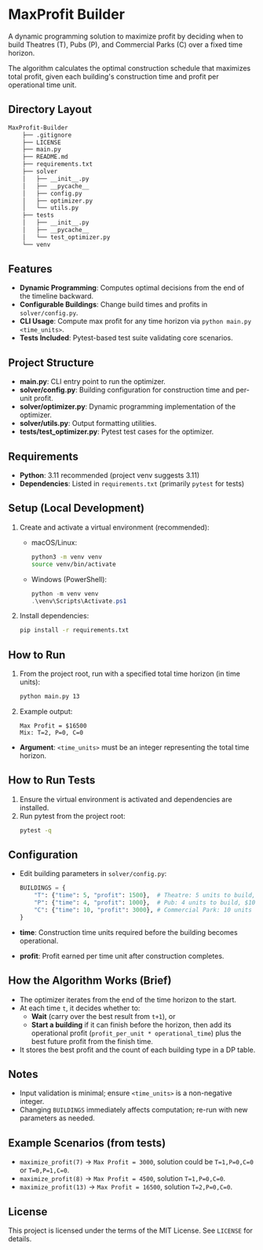 # MaxProfit Builder

A dynamic programming solution to maximize profit by deciding when to build Theatres (T), Pubs (P), and Commercial Parks (C) over a fixed time horizon.

The algorithm calculates the optimal construction schedule that maximizes total profit, given each building's construction time and profit per operational time unit.

## Directory Layout
```bash
MaxProfit-Builder
    ├── .gitignore
    ├── LICENSE
    ├── main.py
    ├── README.md
    ├── requirements.txt
    ├── solver
    │   ├── __init__.py
    │   ├── __pycache__
    │   ├── config.py
    │   ├── optimizer.py
    │   └── utils.py
    ├── tests
    │   ├── __init__.py
    │   ├── __pycache__
    │   └── test_optimizer.py
    └── venv
```

## Features
- **Dynamic Programming**: Computes optimal decisions from the end of the timeline backward.
- **Configurable Buildings**: Change build times and profits in `solver/config.py`.
- **CLI Usage**: Compute max profit for any time horizon via `python main.py <time_units>`.
- **Tests Included**: Pytest-based test suite validating core scenarios.

## Project Structure
- **main.py**: CLI entry point to run the optimizer.
- **solver/config.py**: Building configuration for construction time and per-unit profit.
- **solver/optimizer.py**: Dynamic programming implementation of the optimizer.
- **solver/utils.py**: Output formatting utilities.
- **tests/test_optimizer.py**: Pytest test cases for the optimizer.

## Requirements
- **Python**: 3.11 recommended (project venv suggests 3.11)
- **Dependencies**: Listed in `requirements.txt` (primarily `pytest` for tests)

## Setup (Local Development)
1. Create and activate a virtual environment (recommended):
   - macOS/Linux:
     ```bash
     python3 -m venv venv
     source venv/bin/activate
     ```
   - Windows (PowerShell):
     ```powershell
     python -m venv venv
     .\venv\Scripts\Activate.ps1
     ```

2. Install dependencies:
   ```bash
   pip install -r requirements.txt
   ```

## How to Run
1. From the project root, run with a specified total time horizon (in time units):
   ```bash
   python main.py 13
   ```

2. Example output:
   ```text
   Max Profit = $16500
   Mix: T=2, P=0, C=0
   ```

- **Argument**: `<time_units>` must be an integer representing the total time horizon.

## How to Run Tests
1. Ensure the virtual environment is activated and dependencies are installed.
2. Run pytest from the project root:
   ```bash
   pytest -q
   ```

## Configuration
- Edit building parameters in `solver/config.py`:
  ```python
  BUILDINGS = {
      "T": {"time": 5, "profit": 1500},  # Theatre: 5 units to build, $1500 per operational time unit
      "P": {"time": 4, "profit": 1000},  # Pub: 4 units to build, $1000 per operational time unit
      "C": {"time": 10, "profit": 3000}, # Commercial Park: 10 units to build, $3000 per operational time unit
  }
  ```

- **time**: Construction time units required before the building becomes operational.
- **profit**: Profit earned per time unit after construction completes.

## How the Algorithm Works (Brief)
- The optimizer iterates from the end of the time horizon to the start.
- At each time `t`, it decides whether to:
  - **Wait** (carry over the best result from `t+1`), or
  - **Start a building** if it can finish before the horizon, then add its operational profit (`profit_per_unit * operational_time`) plus the best future profit from the finish time.
- It stores the best profit and the count of each building type in a DP table.

## Notes
- Input validation is minimal; ensure `<time_units>` is a non-negative integer.
- Changing `BUILDINGS` immediately affects computation; re-run with new parameters as needed.

## Example Scenarios (from tests)
- `maximize_profit(7)` → `Max Profit = 3000`, solution could be `T=1,P=0,C=0` or `T=0,P=1,C=0`.
- `maximize_profit(8)` → `Max Profit = 4500`, solution `T=1,P=0,C=0`.
- `maximize_profit(13)` → `Max Profit = 16500`, solution `T=2,P=0,C=0`.

## License
This project is licensed under the terms of the MIT License. See `LICENSE` for details.